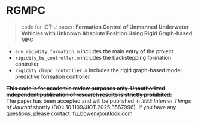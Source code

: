 # RGMPC
> code for IOT-J paper: **Formation Control of Unmanned Underwater Vehicles with Unknown Absolute Position Using Rigid Graph-based MPC**
- `auv_rigidity_formation.m` includes the main entry of the project.
- `rigidity_bs_controller.m` includes the backstepping formation controller.
- `rigidity_dlmpc_controller.m` includes the rigid graph-based model predictive formation controller.


**~~This code is for academic review purposes only. Unauthorized independent publication of research results is strictly prohibited.~~**   
The paper has been accepted and will be published in *IEEE Internet Things of Journal* shortly (DOI: 10.1109/JIOT.2025.3567996). 
If you have any questions, please contact: fu_bowen@outlook.com

